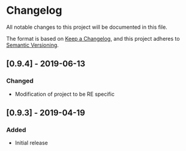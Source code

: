 # Changelog
All notable changes to this project will be documented in this file.

The format is based on [Keep a Changelog](https://keepachangelog.com/en/1.0.0/),
and this project adheres to [Semantic Versioning](https://semver.org/spec/v2.0.0.html).

## [0.9.4] - 2019-06-13
### Changed
- Modification of project to be RE specific

## [0.9.3] - 2019-04-19
### Added
- Initial release